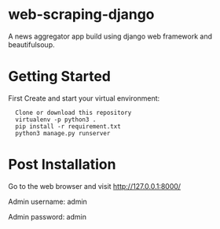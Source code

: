 # web-scraping-django
A news aggregator app build using django web framework and beautifulsoup.



# Getting Started

First Create and start your virtual environment:
```
  Clone or download this repository
  virtualenv -p python3 .
  pip install -r requirement.txt
  python3 manage.py runserver
```

# Post Installation
Go to the web browser and visit http://127.0.0.1:8000/

Admin username: admin

Admin password: admin

